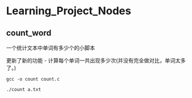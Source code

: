 # Learning_Project_Nodes

## count_word

一个统计文本中单词有多少个的小脚本

更新了新的功能 - 计算每个单词一共出现多少次(并没有完全做对比，单词太多了。)

`gcc -o count count.c`

`./count a.txt`